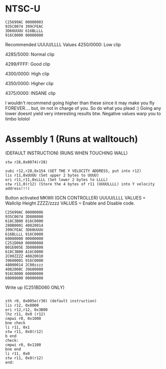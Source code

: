 # NTSC-U
```
C25699AC 00000003
935C0074 399CFEAC
3D60UUUU 616BLLLL
916C0000 00000000
```
Recommended UUUU/LLLL Values
4250/0000: Low clip

4285/5000: Normal clip

4299/FFFF: Good clip

4300/0000: High clip

4350/0000: Higher clip

4375/0000: INSANE clip

I wouldn't recommend going higher than these since it may make you fly FOREVER.... but, im not in charge of you. So do what you plead :)
Going any lower doesnt yield very interesting results btw.
Negative values warp you to limbo lololol
# Assembly 1 (Runs at walltouch)
(DEFAULT INSTRUCTION) (RUNS WHEN TOUCHING WALL)
```
stw r26,0x0074(r28) 
```
```
subi r12,r28,0x154 (GET THE Y VELOCITY ADDRESS, put into r12)
lis r11,0xUUUU (Set upper 2 bytes to UUUU)
ori r11,r11,0xLLLL (Set lower 2 bytes to LLLL)
stw r11,0(r12) (Store the 4 bytes of r11 (UUUULLLL) into Y velocity address!!!)
```
Button activated MKWII  (GCN CONTROLLER)
UUUU/LLLL VALUES = Wallclip Height
ZZZZ/zzzz VALUES = Enable and Disable code.
```
C25699AC 00000006
935C0074 3D808000
618C3B00 816C0000
280B0001 40820014
399CFEAC 3D60UUUU
616BLLLL 916C0000
60000000 00000000
C251D060 00000008
B01E005E 3D808000
618C3B00 A16C0000
2C00ZZZZ 40820010
39600001 916C0000
48000014 2C00zzzz
4082000C 39600000
916C0000 60000000
60000000 00000000

```
Write up (C251BD060 ONLY)
```

sth r0, 0x005e(r30) (default instruction)
lis r12, 0x8000
ori r12,r12, 0x3B00
lhz r11, 0x0 (r12)
cmpwi r0, 0x1000
bne check
li r11, 0x1
stw r11, 0x0(r12)
b end
check: 
cmpwi r0, 0x1100
bne end
li r11, 0x0
stw r11, 0x0(r12)
end:
```
